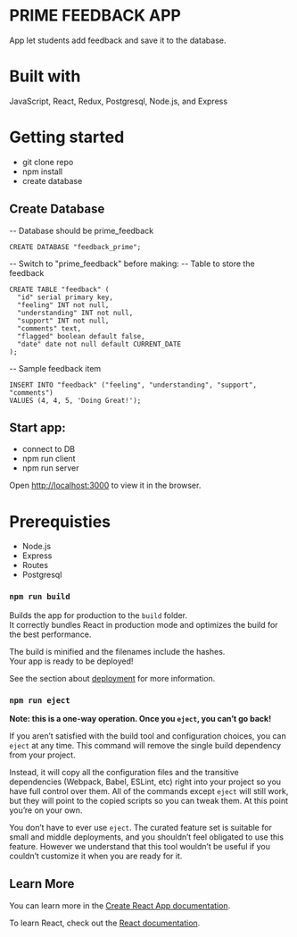 # PRIME FEEDBACK APP
App let students add feedback and save it to the database.

# Built with
JavaScript, React, Redux, Postgresql, Node.js, and Express

# Getting started
- git clone repo
- npm install
- create database 

## Create Database
-- Database should be prime_feedback
```
CREATE DATABASE "feedback_prime";
```

-- Switch to "prime_feedback" before making:
-- Table to store the feedback
```
CREATE TABLE "feedback" (
  "id" serial primary key,
  "feeling" INT not null,
  "understanding" INT not null,
  "support" INT not null,
  "comments" text,
  "flagged" boolean default false,
  "date" date not null default CURRENT_DATE
); 
```

-- Sample feedback item
```
INSERT INTO "feedback" ("feeling", "understanding", "support", "comments")
VALUES (4, 4, 5, 'Doing Great!');
```

## Start app:
- connect to DB 
- npm run client
- npm run server 

Open [http://localhost:3000](http://localhost:3000) to view it in the browser.


# Prerequisties
- Node.js
- Express
- Routes
- Postgresql


### `npm run build`

Builds the app for production to the `build` folder.<br>
It correctly bundles React in production mode and optimizes the build for the best performance.

The build is minified and the filenames include the hashes.<br>
Your app is ready to be deployed!

See the section about [deployment](https://facebook.github.io/create-react-app/docs/deployment) for more information.

### `npm run eject`

**Note: this is a one-way operation. Once you `eject`, you can’t go back!**

If you aren’t satisfied with the build tool and configuration choices, you can `eject` at any time. This command will remove the single build dependency from your project.

Instead, it will copy all the configuration files and the transitive dependencies (Webpack, Babel, ESLint, etc) right into your project so you have full control over them. All of the commands except `eject` will still work, but they will point to the copied scripts so you can tweak them. At this point you’re on your own.

You don’t have to ever use `eject`. The curated feature set is suitable for small and middle deployments, and you shouldn’t feel obligated to use this feature. However we understand that this tool wouldn’t be useful if you couldn’t customize it when you are ready for it.

## Learn More

You can learn more in the [Create React App documentation](https://facebook.github.io/create-react-app/docs/getting-started).

To learn React, check out the [React documentation](https://reactjs.org/).
